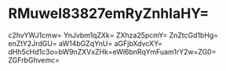 # RMuwel83827emRyZnhlaHY=
c2hvYWJ1cmw=
YnJvbm1qZXk=
ZXhza25pcmY=
ZnZtcGd1bHg=
enZtY2JrdGU=
aW14bGZqYnU=
aGFjbXdvcXY=
dHh5cHd1c3o=bW9nZXVxZHk=eWl6bnRqYmFuam1rY2w=ZG0=
ZGFrbGhvemc=
